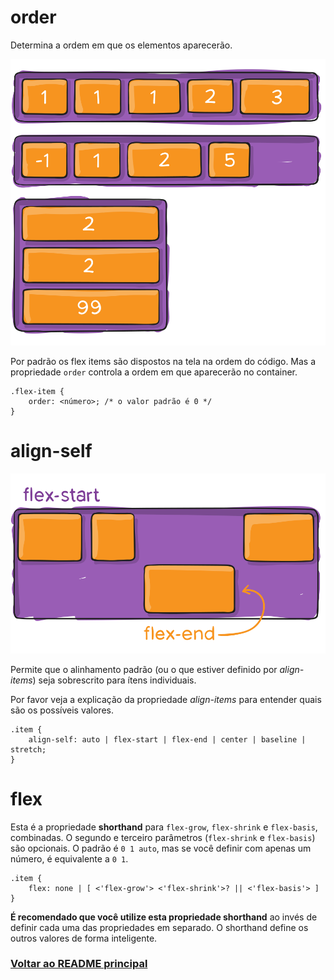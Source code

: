 # order

Determina a ordem em que os elementos aparecerão.

<img src="../flexbox/img/order.svg">

Por padrão os flex items são dispostos na tela na ordem do código. Mas a propriedade `order` controla a ordem em que aparecerão no container.

```
.flex-item {
    order: <número>; /* o valor padrão é 0 */
}
```

# align-self

<img src="../flexbox/img/align-self.svg">

Permite que o alinhamento padrão (ou o que estiver definido por *align-items*) seja sobrescrito para ítens individuais.

Por favor veja a explicação da propriedade *align-items* para entender quais são os possíveis valores.

```
.item {
    align-self: auto | flex-start | flex-end | center | baseline | stretch;
}
```

# flex

Esta é a propriedade **shorthand** para `flex-grow`, `flex-shrink` e `flex-basis`, combinadas. O segundo e terceiro parâmetros (`flex-shrink` e `flex-basis`) são opcionais. O padrão é `0 1 auto`, mas se você definir com apenas um número, é equivalente a `0 1`.

```
.item {
    flex: none | [ <'flex-grow'> <'flex-shrink'>? || <'flex-basis'> ]
}
```

**É recomendado que você utilize esta propriedade shorthand** ao invés de definir cada uma das propriedades em separado. O shorthand define os outros valores de forma inteligente.

### [Voltar ao README principal](../README.md)
